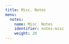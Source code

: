 ```yaml
---
title: Misc. Notes
menu:
  notes:
    name: Misc. Notes
    identifier: notes-misc
    weight: 20
---
```

